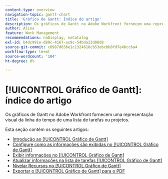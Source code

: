 ```yaml
---
content-type: overview
navigation-topic: gantt-chart
title: 'Gráfico de Gantt: Índice do artigo'
description: Os gráficos de Gantt no Adobe Workfront fornecem uma representação visual da linha do tempo de uma lista de tarefas ou projetos. Encontre informações sobre o Gráfico [!UICONTROL Gantt] nos artigos a seguir.
author: Alina
feature: Work Management
recommendations: noDisplay, noCatalog
exl-id: b4dc991e-d89c-4167-ac9c-54bda23d08d8
source-git-commit: c8987d036e1c1324618cb53ebcbb8fd7e4bcc6a4
workflow-type: tm+mt
source-wordcount: '104'
ht-degree: 0%

---
```


# [!UICONTROL Gráfico de Gantt]: índice do artigo

<!--Audited: 08/2025-->

Os gráficos de Gantt no Adobe Workfront fornecem uma representação visual da linha do tempo de uma lista de tarefas ou projetos.

Esta seção contém os seguintes artigos:

* [Introdução ao [!UICONTROL Gráfico de Gantt]](../../../manage-work/gantt-chart/use-the-gantt-chart/get-started-with-gantt.md)
* [Configure como as informações são exibidas no [!UICONTROL Gráfico de Gantt]](../../../manage-work/gantt-chart/use-the-gantt-chart/configure-info-on-gantt-chart.md)
* [Exibir informações no [!UICONTROL Gráfico de Gantt]](../../../manage-work/gantt-chart/use-the-gantt-chart/view-info-in-gantt.md)
* [Atualizar informações na lista de tarefas [!UICONTROL Gráfico de Gantt]](../../../manage-work/gantt-chart/use-the-gantt-chart/update-info-task-list-gantt.md)
* [Nivelar Recursos no [!UICONTROL Gráfico de Gantt]](../../../manage-work/gantt-chart/use-the-gantt-chart/level-resources-in-gantt.md)
* [Exportar o [!UICONTROL Gráfico de Gantt] para o PDF](../../../manage-work/gantt-chart/use-the-gantt-chart/export-gantt-chart-to-pdf.md)
